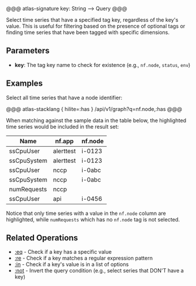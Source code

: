 @@@ atlas-signature
key: String
-->
Query
@@@

Select time series that have a specified tag key, regardless of the key's value. This is useful
for filtering based on the presence of optional tags or finding time series that have been
tagged with specific dimensions.

## Parameters

* **key**: The tag key name to check for existence (e.g., `nf.node`, `status`, `env`)

## Examples

Select all time series that have a node identifier:

@@@ atlas-stacklang { hilite=:has }
/api/v1/graph?q=nf.node,:has
@@@

When matching against the sample data in the table below, the highlighted time series would be
included in the result set:

<table>
  <thead>
  <th>Name</th><th>nf.app</th><th>nf.node</th>
  </thead>
  <tbody>
  <tr class="atlas-hilite">
    <td>ssCpuUser</td>
    <td>alerttest</td>
    <td>i-0123</td>
  </tr><tr class="atlas-hilite">
    <td>ssCpuSystem</td>
    <td>alerttest</td>
    <td>i-0123</td>
  </tr><tr class="atlas-hilite">
    <td>ssCpuUser</td>
    <td>nccp</td>
    <td>i-0abc</td>
  </tr><tr class="atlas-hilite">
    <td>ssCpuSystem</td>
    <td>nccp</td>
    <td>i-0abc</td>
  </tr><tr>
    <td>numRequests</td>
    <td>nccp</td>
    <td>&nbsp;</td>
  </tr><tr class="atlas-hilite">
    <td>ssCpuUser</td>
    <td>api</td>
    <td>i-0456</td>
  </tr>
  </tbody>
</table>

Notice that only time series with a value in the `nf.node` column are highlighted, while
`numRequests` which has no `nf.node` tag is not selected.

## Related Operations

* [:eq](eq.md) - Check if a key has a specific value
* [:re](re.md) - Check if a key matches a regular expression pattern
* [:in](in.md) - Check if a key's value is in a list of options
* [:not](not.md) - Invert the query condition (e.g., select series that DON'T have a key)
